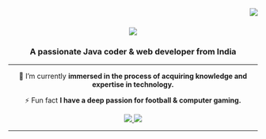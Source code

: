 <img align="right" src="https://visitor-badge.laobi.icu/badge?page_id=Hassaan-01.Hassaan-01" />

<h1 align="center">
    <img src="https://readme-typing-svg.herokuapp.com/?font=Righteous&size=35&center=true&vCenter=true&width=500&height=70&duration=4000&lines=Hi+There!+👋;+I'm+Hassaan!;" />
</h1>

<h3 align="center">A passionate Java coder & web developer from India </h3>
<hr/>
<div align="center">
 
 🌱 I’m currently **immersed in the process of acquiring knowledge and expertise in technology.**

 ⚡ Fun fact **I have a deep passion for football & computer gaming.**
 
 </div>
 <div align="center"> 
  <a href="mailto:hassaansiddiqui9345@gmail.com">
    <img src="https://img.shields.io/badge/Gmail-333333?style=for-the-badge&logo=gmail&logoColor=red" />
  </a>
  <a href="https://www.linkedin.com/in/hassaan-siddiqui-099744243" target="_blank">
    <img src="https://img.shields.io/badge/LinkedIn-0077B5?style=for-the-badge&logo=linkedin&logoColor=white" target="_blank" />
  </a>
</div>

 <hr/>


<br/><br/>






<!--
 is a ✨ _special_ ✨ repository because its `README.md` (this file) appears on your GitHub profile.

Here are some ideas to get you started:

- 🔭 I’m currently working on ...
- 🌱 I’m currently learning ...
- 👯 I’m looking to collaborate on ...
- 🤔 I’m looking for help with ...
- 💬 Ask me about ...
- 📫 How to reach me: ...
- 😄 Pronouns: ...
- ⚡ Fun fact: ...
-->
